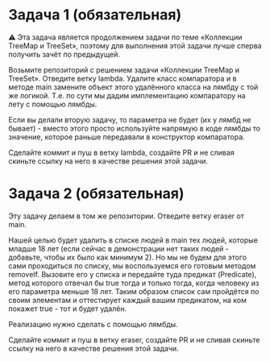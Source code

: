# Задача 1 (обязательная) 

⚠️ Эта задача является продолжением задачи по теме «Коллекции TreeMap и TreeSet», поэтому для выполнения этой задачи лучше сперва получить зачёт по предыдущей.

Возьмите репозиторий с решением задачи «Коллекции TreeMap и TreeSet». Отведите ветку lambda. Удалите класс компаратора и в методе main замените объект этого удалённого класса на лямбду с той же логикой. Т.е. по сути мы дадим имплементацию компаратору на лету с помощью лямбды.

Если вы делали вторую задачу, то параметра не будет (их у лямбд не бывает) - вместо этого просто используйте напрямую в коде лямбды то значение, которое раньше передавали в конструктор компаратора.

Сделайте коммит и пуш в ветку lambda, создайте PR и не сливая скиньте ссылку на него в качестве решения этой задачи.
# Задача 2 (обязательная)

Эту задачу делаем в том же репозитории. Отведите ветку eraser от main.

Нашей целью будет удалить в списке людей в main тех людей, которые младше 18 лет (если сейчас в демонстрации нет таких людей - добавьте, чтобы их было как минимум 2). Но мы не будем для этого сами проходиться по списку, мы воспользуемся его готовым методом removeIf. Вызовите его у списка и передайте туда предикат (Predicate<Person>), метод которого отвечал бы true тогда и только тогда, когда человеку из его параметра меньше 18 лет. Таким образом список сам пройдётся по своим элементам и оттестирует каждый вашим предикатом, на ком покажет true - тот и будет удалён.

Реализацию нужно сделать с помощью лямбды.

Сделайте коммит и пуш в ветку eraser, создайте PR и не сливая скиньте ссылку на него в качестве решения этой задачи.